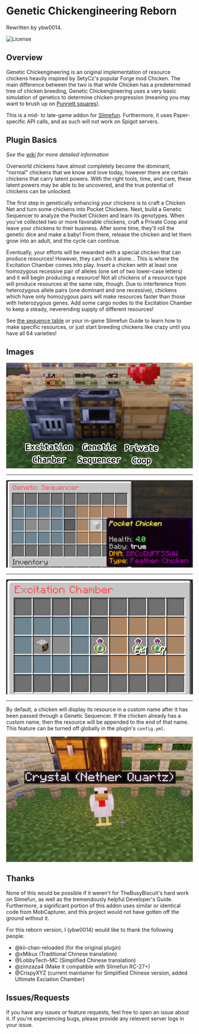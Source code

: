 # Genetic Chickengineering Reborn

Rewritten by ybw0014.

![License](https://img.shields.io/github/license/ybw0014/GeneticChickengineering-Reborn) 


## Overview

Genetic Chickengineering is an original implementation of resource chickens
heavily inspired by SetyCz's popular Forge mod Chicken. 
The main difference between the two is that while Chicken has a predetermined
tree of chicken breeding, Genetic Chickengineering uses a very basic simulation
of genetics to determine chicken progression (meaning you may want to brush up
on [Punnett squares](https://en.wikipedia.org/wiki/Punnett_square)).

This is a mid- to late-game addon for
[Slimefun](https://github.com/Slimefun/Slimefun4). Furthermore, it uses
Paper-specific API calls, and as such will not work on Spigot servers.

## Plugin Basics
*See the*
[*wiki*](https://github.com/kii-chan-reloaded/GeneticChickengineering/wiki)
*for more detailed information*

Overworld chickens have almost completely become the dominant, "normal" chickens
that we know and love today, however there are certain chickens that carry
latent powers. With the right tools, time, and care, these latent powers may be
able to be uncovered, and the true potential of chickens can be unlocked.

The first step in genetically enhancing your chickens is to craft a Chicken Net
and turn some chickens into Pocket Chickens. Next, build a Genetic Sequencer to
analyze the Pocket Chicken and learn its genotypes. When you've collected two or
more favorable chickens, craft a Private Coop and leave your chickens to their
business. After some time, they'll roll the genetic dice and make a baby! From
there, release the chicken and let them grow into an adult, and the cycle can
continue.

Eventually, your efforts will be rewarded with a special chicken that can
produce resources! However, they can't do it alone... This is where the
Excitation Chamber comes into play. Insert a chicken with at least one
homozygous recessive pair of alleles (one set of two lower-case letters) and
it will begin producing a resource! Not all chickens of a resource type will
produce resources at the same rate, though. Due to interference from
heterozygous allele pairs (one dominant and one recessive), chickens which have
only homozygous pairs will make resources faster than those with heterozygous
genes. Add some cargo nodes to the Excitation Chamber to keep a steady,
neverending supply of different resources!

See
[the sequence table](https://github.com/kii-chan-reloaded/GeneticChickengineering/wiki/Sequencing-Guide)
or your in-game Slimefun Guide to learn how to make specific resources, or just
start breeding chickens like crazy until you have all 64 varieties!

## Images

![A basic machine overview](/images/gce_machines.png)

------

![A baby chicken fresh out of the Genetic Sequencer](/images/gce_genseq.png)

------

![An experience chicken working](/images/gce_excham.png)

------

By default, a chicken will display its resource in a custom name after it has
been passed through a Genetic Sequencer. If the chicken already has a custom
name, then the resource will be appended to the end of that name. This feature
can be turned off globally in the plugin's `config.yml`.

![A nether quartz chicken named Crystal](/images/gce_names.png)

## Thanks

None of this would be possible if it weren't for TheBusyBiscuit's hard work on
Slimefun, as well as the tremendously helpful Developer's Guide. Furthermore, a 
significant portion of this addon uses similar or identical code from
MobCapturer, and this project would not have gotten off the ground without it.

For this reborn version, I (ybw0014) would like to thank the following people:

- @kii-chan-reloaded (for the original plugin)
- @xMikux (Traditional Chinese translation)
- @LobbyTech-MC (Simplified Chinese translation)
- @zimzaza4 (Make it compatible with Slimefun RC-27+)
- @CrispyXYZ (current maintainer for Simplified Chinese version, added Ultimate Exciation Chamber)

## Issues/Requests

If you have any issues or feature requests, feel free to open an issue about it.
If you're experiencing bugs, please provide any relevent server logs in your issue.
